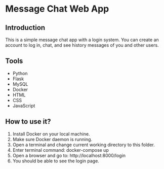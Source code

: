 # Message Chat Web App


## Introduction

This is a simple message chat app with a login system. You can create an account to log in, chat, and see history messages of you and other users. 

## Tools

- Python
- Flask
- MySQL
- Docker
- HTML
- CSS
- JavaScript

## How to use it?

1. Install Docker on your local machine.
2. Make sure Docker daemon is running.
3. Open a terminal and change current working directory to this folder.
4. Enter terminal command: docker-compose up
5. Open a browser and go to: http://localhost:8000/login 
6. You should be able to see the login page.

